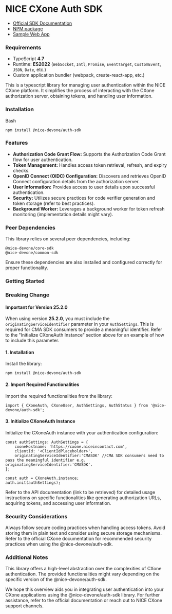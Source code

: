 # NICE CXone Auth SDK

*  [Official SDK Documentation](https://help.nice-incontact.com/content/agent/agentapplicationadministration/cxoneagent/cxasdk.htm?tocpath=Agent%20Application%20Administration%7CAgent%20Application%20Administration%7CCXone%20Agent%7C_____8)
*  [NPM package](https://www.npmjs.com/package/@nice-devone/auth-sdk)
*  [Sample Web App](https://github.com/nice-devone/nice-cxone-agent-sdk/tree/main/cxa-sdk-consumer)

### Requirements

*  TypeScript **4.7**
*  Runtime: **ES2022** (`WebSocket`, `Intl`, `Promise`, `EventTarget`, `CustomEvent`, `JSON`, `Date`, etc.)
*  Custom application bundler (webpack, create-react-app, etc.)

This is a typescript library for managing user authentication within the NICE CXone platform. It simplifies the process of interacting with the CXone authorization server, obtaining tokens, and handling user information.

### Installation

Bash
```
npm install @nice-devone/auth-sdk
```

### Features

* **Authorization Code Grant Flow:** Supports the Authorization Code Grant flow for user authentication.
* **Token Management:** Handles access token retrieval, refresh, and expiry checks.
* **OpenID Connect (OIDC) Configuration:** Discovers and retrieves OpenID Connect configuration details from the authorization server.
* **User Information:** Provides access to user details upon successful authentication.
* **Security:** Utilizes secure practices for code verifier generation and token storage (refer to best practices).
* **Background Worker:** Leverages a background worker for token refresh monitoring (implementation details might vary).

### Peer Dependencies

This library relies on several peer dependencies, including:
```
@nice-devone/core-sdk
@nice-devone/common-sdk
```
Ensure these dependencies are also installed and configured correctly for proper functionality.

### Getting Started

### Breaking Change

#### Important for Version 25.2.0

When using version **25.2.0**, you must include the `originatingServiceIdentifier` parameter in your `AuthSettings`. This is required for CMA SDK consumers to provide a meaningful identifier.
Refer to the "Initialize CXoneAuth Instance" section above for an example of how to include this parameter.

#### 1. Installation

Install the library:

```
npm install @nice-devone/auth-sdk
```

#### 2. Import Required Functionalities

Import the required functionalities from the library:

```
import { CXoneAuth, CXoneUser, AuthSettings, AuthStatus } from '@nice-devone/auth-sdk';
```

#### 3. Initialize CXoneAuth Instance

Initialize the CXoneAuth instance with your authentication configuration:

```
const authSettings: AuthSettings = {
    cxoneHostname: 'https://cxone.niceincontact.com',
    clientId: '<ClientIdPlaceholder>',
    originatingServiceIdentifier:'CMASDK' //CMA SDK consumers need to pass the meaningful identifier e.g. originatingServiceIdentifier:'CMASDK'.
};

const auth = CXoneAuth.instance;
auth.init(authSettings);
```

Refer to the API documentation (link to be retrieved) for detailed usage instructions on specific functionalities like generating authorization URLs, acquiring tokens, and accessing user information.

### Security Considerations

Always follow secure coding practices when handling access tokens. Avoid storing them in plain text and consider using secure storage mechanisms.
Refer to the official CXone documentation for recommended security practices when using the @nice-devone/auth-sdk.

### Additional Notes

This library offers a high-level abstraction over the complexities of CXone authentication.
The provided functionalities might vary depending on the specific version of the @nice-devone/auth-sdk.

We hope this overview aids you in integrating user authentication into your CXone applications using the @nice-devone/auth-sdk library. For further assistance, refer to the official documentation or reach out to NICE CXone support channels.

